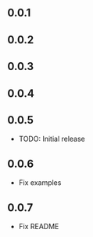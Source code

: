 ## 0.0.1
## 0.0.2
## 0.0.3
## 0.0.4
## 0.0.5

* TODO: Initial release

## 0.0.6
* Fix examples

## 0.0.7
* Fix README